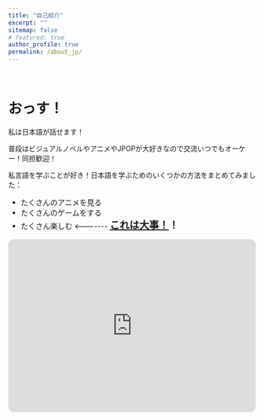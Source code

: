 ```yaml
---
title: "自己紹介"
excerpt: ""
sitemap: false
# featured: true
author_profile: true
permalink: /about_jp/
---
```

&nbsp;
&nbsp;
# おっす！

私は日本語が話せます！

普段はビジュアルノベルやアニメやJPOPが大好きなので交流いつでもオーケー！同担歓迎！

私言語を学ぶことが好き！日本語を学ぶためのいくつかの方法をまとめてみました：

<ul style="font-size: 15px;">
  <li>たくさんのアニメを見る</li>
  <li>たくさんのゲームをする</li>
  <li>たくさん楽しむ <------- <strong style="font-size: 20px"><u>これは大事！</u>！</strong></li>
</ul>


<!-- Spotify player embed -->
<iframe style="border-radius:12px" src="https://open.spotify.com/embed/track/1mWN1USPKg632qQXG9sfDL?utm_source=generator" width="100%" height="352" frameBorder="0" allowfullscreen="" allow="autoplay; clipboard-write; encrypted-media; fullscreen; picture-in-picture" loading="lazy"></iframe>

